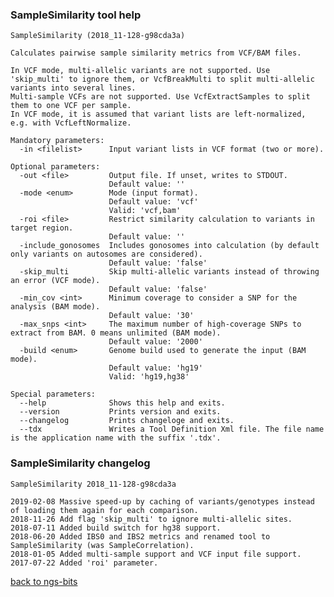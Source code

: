 ### SampleSimilarity tool help
	SampleSimilarity (2018_11-128-g98cda3a)
	
	Calculates pairwise sample similarity metrics from VCF/BAM files.
	
	In VCF mode, multi-allelic variants are not supported. Use 'skip_multi' to ignore them, or VcfBreakMulti to split multi-allelic variants into several lines.
	Multi-sample VCFs are not supported. Use VcfExtractSamples to split them to one VCF per sample.
	In VCF mode, it is assumed that variant lists are left-normalized, e.g. with VcfLeftNormalize.
	
	Mandatory parameters:
	  -in <filelist>      Input variant lists in VCF format (two or more).
	
	Optional parameters:
	  -out <file>         Output file. If unset, writes to STDOUT.
	                      Default value: ''
	  -mode <enum>        Mode (input format).
	                      Default value: 'vcf'
	                      Valid: 'vcf,bam'
	  -roi <file>         Restrict similarity calculation to variants in target region.
	                      Default value: ''
	  -include_gonosomes  Includes gonosomes into calculation (by default only variants on autosomes are considered).
	                      Default value: 'false'
	  -skip_multi         Skip multi-allelic variants instead of throwing an error (VCF mode).
	                      Default value: 'false'
	  -min_cov <int>      Minimum coverage to consider a SNP for the analysis (BAM mode).
	                      Default value: '30'
	  -max_snps <int>     The maximum number of high-coverage SNPs to extract from BAM. 0 means unlimited (BAM mode).
	                      Default value: '2000'
	  -build <enum>       Genome build used to generate the input (BAM mode).
	                      Default value: 'hg19'
	                      Valid: 'hg19,hg38'
	
	Special parameters:
	  --help              Shows this help and exits.
	  --version           Prints version and exits.
	  --changelog         Prints changeloge and exits.
	  --tdx               Writes a Tool Definition Xml file. The file name is the application name with the suffix '.tdx'.
	
### SampleSimilarity changelog
	SampleSimilarity 2018_11-128-g98cda3a
	
	2019-02-08 Massive speed-up by caching of variants/genotypes instead of loading them again for each comparison.
	2018-11-26 Add flag 'skip_multi' to ignore multi-allelic sites.
	2018-07-11 Added build switch for hg38 support.
	2018-06-20 Added IBS0 and IBS2 metrics and renamed tool to SampleSimilarity (was SampleCorrelation).
	2018-01-05 Added multi-sample support and VCF input file support.
	2017-07-22 Added 'roi' parameter.
[back to ngs-bits](https://github.com/imgag/ngs-bits)